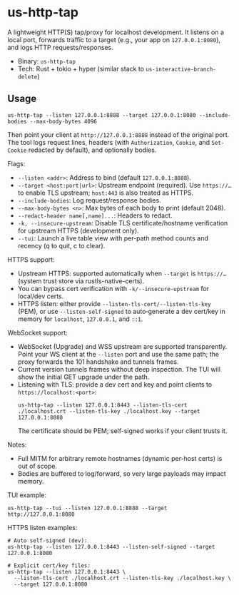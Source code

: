 # us-http-tap

A lightweight HTTP(S) tap/proxy for localhost development. It listens on a local port, forwards traffic to a target (e.g., your app on `127.0.0.1:8080`), and logs HTTP requests/responses.

- Binary: `us-http-tap`
- Tech: Rust + tokio + hyper (similar stack to `us-interactive-branch-delete`)

## Usage

```
us-http-tap --listen 127.0.0.1:8888 --target 127.0.0.1:8080 --include-bodies --max-body-bytes 4096
```

Then point your client at `http://127.0.0.1:8888` instead of the original port. The tool logs request lines, headers (with `Authorization`, `Cookie`, and `Set-Cookie` redacted by default), and optionally bodies.

Flags:
- `--listen <addr>`: Address to bind (default `127.0.0.1:8888`).
- `--target <host:port|url>`: Upstream endpoint (required). Use `https://…` to enable TLS upstream; `host:443` is also treated as HTTPS.
- `--include-bodies`: Log request/response bodies.
- `--max-body-bytes <n>`: Max bytes of each body to print (default 2048).
- `--redact-header name[,name]...`: Headers to redact.
- `-k, --insecure-upstream`: Disable TLS certificate/hostname verification for upstream HTTPS (development only).
- `--tui`: Launch a live table view with per-path method counts and recency (q to quit, c to clear).

HTTPS support:
- Upstream HTTPS: supported automatically when `--target` is `https://…` (system trust store via rustls-native-certs).
- You can bypass cert verification with `-k/--insecure-upstream` for local/dev certs.
- HTTPS listen: either provide `--listen-tls-cert/--listen-tls-key` (PEM), or use `--listen-self-signed` to auto‑generate a dev cert/key in memory for `localhost`, `127.0.0.1`, and `::1`.

WebSocket support:
- WebSocket (Upgrade) and WSS upstream are supported transparently. Point your WS client at the `--listen` port and use the same path; the proxy forwards the 101 handshake and tunnels frames.
- Current version tunnels frames without deep inspection. The TUI will show the initial GET upgrade under the path.
- Listening with TLS: provide a dev cert and key and point clients to `https://localhost:<port>`:
  ```
  us-http-tap --listen 127.0.0.1:8443 --listen-tls-cert ./localhost.crt --listen-tls-key ./localhost.key --target 127.0.0.1:8080
  ```
  The certificate should be PEM; self-signed works if your client trusts it.

Notes:
- Full MITM for arbitrary remote hostnames (dynamic per-host certs) is out of scope.
- Bodies are buffered to log/forward, so very large payloads may impact memory.

TUI example:
```
us-http-tap --tui --listen 127.0.0.1:8888 --target http://127.0.0.1:8080
```

HTTPS listen examples:
```
# Auto self‑signed (dev):
us-http-tap --listen 127.0.0.1:8443 --listen-self-signed --target 127.0.0.1:8080

# Explicit cert/key files:
us-http-tap --listen 127.0.0.1:8443 \
  --listen-tls-cert ./localhost.crt --listen-tls-key ./localhost.key \
  --target 127.0.0.1:8080
```
